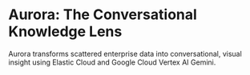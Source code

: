 # Aurora: The Conversational Knowledge Lens

Aurora transforms scattered enterprise data into conversational, visual insight using Elastic Cloud and Google Cloud Vertex AI Gemini.
